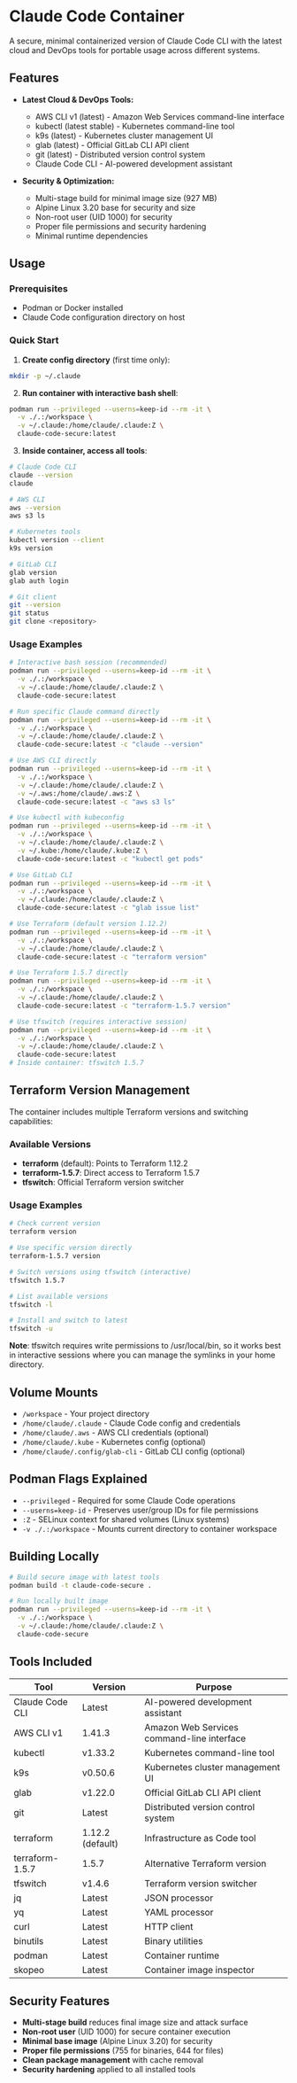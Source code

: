 # Claude Code Container

A secure, minimal containerized version of Claude Code CLI with the latest cloud and DevOps tools for portable usage across different systems.

## Features

- **Latest Cloud & DevOps Tools:**
  - AWS CLI v1 (latest) - Amazon Web Services command-line interface
  - kubectl (latest stable) - Kubernetes command-line tool
  - k9s (latest) - Kubernetes cluster management UI
  - glab (latest) - Official GitLab CLI API client
  - git (latest) - Distributed version control system
  - Claude Code CLI - AI-powered development assistant

- **Security & Optimization:**
  - Multi-stage build for minimal image size (927 MB)
  - Alpine Linux 3.20 base for security and size
  - Non-root user (UID 1000) for security
  - Proper file permissions and security hardening
  - Minimal runtime dependencies

## Usage

### Prerequisites
- Podman or Docker installed
- Claude Code configuration directory on host

### Quick Start

1. **Create config directory** (first time only):
```bash
mkdir -p ~/.claude
```

2. **Run container with interactive bash shell**:
```bash
podman run --privileged --userns=keep-id --rm -it \
  -v ./.:/workspace \
  -v ~/.claude:/home/claude/.claude:Z \
  claude-code-secure:latest
```

3. **Inside container, access all tools**:
```bash
# Claude Code CLI
claude --version
claude

# AWS CLI
aws --version
aws s3 ls

# Kubernetes tools
kubectl version --client
k9s version

# GitLab CLI
glab version
glab auth login

# Git client
git --version
git status
git clone <repository>
```

### Usage Examples

```bash
# Interactive bash session (recommended)
podman run --privileged --userns=keep-id --rm -it \
  -v ./.:/workspace \
  -v ~/.claude:/home/claude/.claude:Z \
  claude-code-secure:latest

# Run specific Claude command directly
podman run --privileged --userns=keep-id --rm -it \
  -v ./.:/workspace \
  -v ~/.claude:/home/claude/.claude:Z \
  claude-code-secure:latest -c "claude --version"

# Use AWS CLI directly
podman run --privileged --userns=keep-id --rm -it \
  -v ./.:/workspace \
  -v ~/.claude:/home/claude/.claude:Z \
  -v ~/.aws:/home/claude/.aws:Z \
  claude-code-secure:latest -c "aws s3 ls"

# Use kubectl with kubeconfig
podman run --privileged --userns=keep-id --rm -it \
  -v ./.:/workspace \
  -v ~/.claude:/home/claude/.claude:Z \
  -v ~/.kube:/home/claude/.kube:Z \
  claude-code-secure:latest -c "kubectl get pods"

# Use GitLab CLI
podman run --privileged --userns=keep-id --rm -it \
  -v ./.:/workspace \
  -v ~/.claude:/home/claude/.claude:Z \
  claude-code-secure:latest -c "glab issue list"

# Use Terraform (default version 1.12.2)
podman run --privileged --userns=keep-id --rm -it \
  -v ./.:/workspace \
  -v ~/.claude:/home/claude/.claude:Z \
  claude-code-secure:latest -c "terraform version"

# Use Terraform 1.5.7 directly
podman run --privileged --userns=keep-id --rm -it \
  -v ./.:/workspace \
  -v ~/.claude:/home/claude/.claude:Z \
  claude-code-secure:latest -c "terraform-1.5.7 version"

# Use tfswitch (requires interactive session)
podman run --privileged --userns=keep-id --rm -it \
  -v ./.:/workspace \
  -v ~/.claude:/home/claude/.claude:Z \
  claude-code-secure:latest
# Inside container: tfswitch 1.5.7
```

## Terraform Version Management

The container includes multiple Terraform versions and switching capabilities:

### Available Versions
- **terraform** (default): Points to Terraform 1.12.2
- **terraform-1.5.7**: Direct access to Terraform 1.5.7
- **tfswitch**: Official Terraform version switcher

### Usage Examples
```bash
# Check current version
terraform version

# Use specific version directly
terraform-1.5.7 version

# Switch versions using tfswitch (interactive)
tfswitch 1.5.7

# List available versions
tfswitch -l

# Install and switch to latest
tfswitch -u
```

**Note**: tfswitch requires write permissions to /usr/local/bin, so it works best in interactive sessions where you can manage the symlinks in your home directory.

## Volume Mounts

- `/workspace` - Your project directory
- `/home/claude/.claude` - Claude Code config and credentials
- `/home/claude/.aws` - AWS CLI credentials (optional)
- `/home/claude/.kube` - Kubernetes config (optional)
- `/home/claude/.config/glab-cli` - GitLab CLI config (optional)

## Podman Flags Explained

- `--privileged` - Required for some Claude Code operations
- `--userns=keep-id` - Preserves user/group IDs for file permissions
- `:Z` - SELinux context for shared volumes (Linux systems)
- `-v ./.:/workspace` - Mounts current directory to container workspace

## Building Locally

```bash
# Build secure image with latest tools
podman build -t claude-code-secure .

# Run locally built image
podman run --privileged --userns=keep-id --rm -it \
  -v ./.:/workspace \
  -v ~/.claude:/home/claude/.claude:Z \
  claude-code-secure
```

## Tools Included

| Tool | Version | Purpose |
|------|---------|---------|
| Claude Code CLI | Latest | AI-powered development assistant |
| AWS CLI v1 | 1.41.3 | Amazon Web Services command-line interface |
| kubectl | v1.33.2 | Kubernetes command-line tool |
| k9s | v0.50.6 | Kubernetes cluster management UI |
| glab | v1.22.0 | Official GitLab CLI API client |
| git | Latest | Distributed version control system |
| terraform | 1.12.2 (default) | Infrastructure as Code tool |
| terraform-1.5.7 | 1.5.7 | Alternative Terraform version |
| tfswitch | v1.4.6 | Terraform version switcher |
| jq | Latest | JSON processor |
| yq | Latest | YAML processor |
| curl | Latest | HTTP client |
| binutils | Latest | Binary utilities |
| podman | Latest | Container runtime |
| skopeo | Latest | Container image inspector |

## Security Features

- **Multi-stage build** reduces final image size and attack surface
- **Non-root user** (UID 1000) for secure container execution
- **Minimal base image** (Alpine Linux 3.20) for security
- **Proper file permissions** (755 for binaries, 644 for files)
- **Clean package management** with cache removal
- **Security hardening** applied to all installed tools
